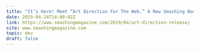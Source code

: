 ```yaml
---
title: "It’s Here! Meet “Art Direction For The Web,” A New Smashing Book"
date: 2019-04-24T14:00:02Z
link: https://www.smashingmagazine.com/2019/04/art-direction-release/
site: www.smashingmagazine.com
topic: dev
draft: false
---
```

